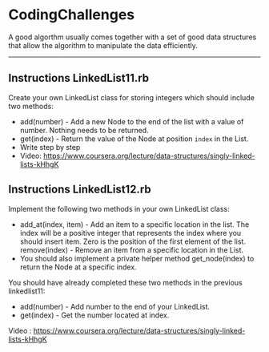 # CodingChallenges
A good algorthm usually comes together with a set of good data structures that allow the algorithm to manipulate the data efficiently.

<hr>

## Instructions LinkedList11.rb

Create your own LinkedList class for storing integers which should include two methods:  
- add(number) - Add a new Node to the end of the list with a value of number. Nothing needs to be returned. 
- get(index) - Return the value of the Node at position `index` in the List.
- Write step by step
- Video: https://www.coursera.org/lecture/data-structures/singly-linked-lists-kHhgK 


## Instructions LinkedList12.rb 

Implement the following two methods in your own LinkedList class:  
- add_at(index, item) - Add an item to a specific location in the list. The index will be a positive integer that represents the index where you should insert item. Zero is the position of the first element of the list. 
remove(index) - Remove an item from a specific location in the List.  
- You should also implement a private helper method get_node(index) to return the Node at a specific index.  

You should have already completed these two methods in the previous linkedlist11:  
- add(number) - Add number to the end of your LinkedList. 
- get(index) - Get the number located at index.

Video : https://www.coursera.org/lecture/data-structures/singly-linked-lists-kHhgK
